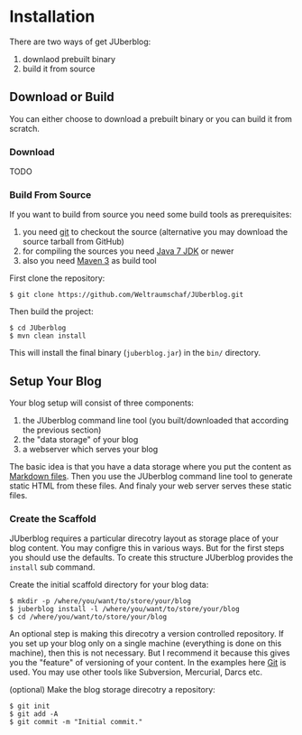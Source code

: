 # Installation

There are two ways of get JUberblog:

1. downlaod prebuilt binary
2. build it from source

## Download or Build

You can  either choose to download  a prebuilt binary  or you can build  it from
scratch.

### Download

TODO
<!--The prebuilt binary downlaod is [here][dist].-->

### Build From Source

If you want to build from source you need some build tools as prerequisites:

1. you need [git][git] to checkout the source (alternative you may download the source tarball from GitHub)
2. for compiling the sources you need [Java 7 JDK][jdk] or newer
3. also you need [Maven 3][mvn] as build tool

First clone the repository:

    $ git clone https://github.com/Weltraumschaf/JUberblog.git

Then build the project:

    $ cd JUberblog
    $ mvn clean install
    
This will install the final binary (`juberblog.jar`) in the `bin/` directory.

## Setup Your Blog

Your blog setup will consist of three components:

1. the JUberblog command line tool (you built/downloaded that according the previous section)
2. the "data storage" of your blog
3. a webserver which serves your blog


The  basic idea  is that  you have  a data  storage where  you put  the content  as
[Markdown  files][markdown].  Then you  use  the  JUberblog  command line  tool  to
generate static  HTML from  these files.  And finaly your  web server  serves these
static files.

### Create the Scaffold

JUberblog requires  a particular  direcotry layout  as storage  place of  your blog
content. You may configre this in various  ways. But for the first steps you should
use the  defaults. To create  this structure  JUberblog provides the  `install` sub
command.


Create the initial scaffold directory for your blog data:

    $ mkdir -p /where/you/want/to/store/your/blog
    $ juberblog install -l /where/you/want/to/store/your/blog
    $ cd /where/you/want/to/store/your/blog

An optional step  is making this direcotry a version  controlled repository. If you
set up  your blog only on  a single machine  (everything is done on  this machine),
then  this  is not  necessary.  But  I recommend  it  because  this gives  you  the
"feature" of versioning  of your content. In the examples  here [Git][git] is used.
You may use other tools like Subversion, Mercurial, Darcs etc.

(optional) Make the blog storage direcotry a repository:

    $ git init
    $ git add -A
    $ git commit -m "Initial commit."

[jdk]:      http://www.oracle.com/technetwork/java/javase/downloads/jdk7-downloads-1880260.html
[mvn]:      https://maven.apache.org/download.cgi
[git]:      http://git-scm.com/
[dist]:     https://github.com/Weltraumschaf/JUberblog/raw/master/dist/juberblog.tar.bz2
[markdown]: TODO